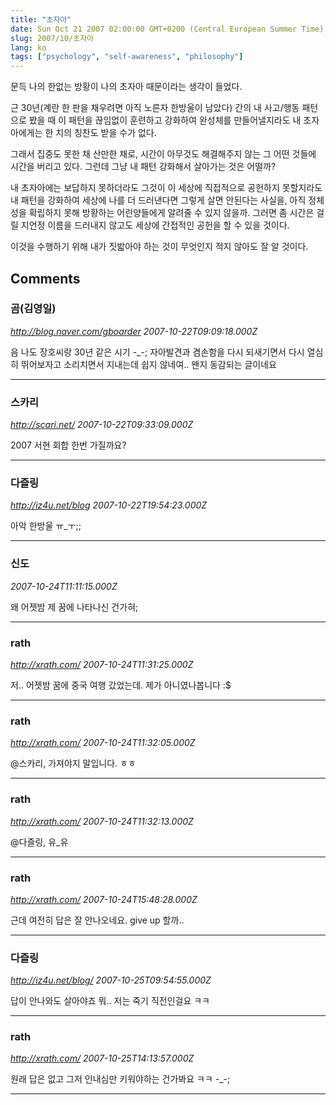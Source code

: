 ```yaml
---
title: "초자아"
date: Sun Oct 21 2007 02:00:00 GMT+0200 (Central European Summer Time)
slug: 2007/10/초자아
lang: ko
tags: ["psychology", "self-awareness", "philosophy"]
---
```


문득 나의 한없는 방황이 나의 초자아 때문이라는 생각이 들었다. 

근 30년(계란 한 판을 채우려면 아직 노른자 한방울이 남았다) 간의 내 사고/행동 패턴으로 봤을 때 
이 패턴을 끊임없이 훈련하고 강화하여 완성체를 만들어낼지라도 내 초자아에게는 한 치의 칭찬도 받을 수가 없다. 

그래서 집중도 못한 채 산만한 채로, 시간이 아무것도 해결해주지 않는 그 어떤 것들에 시간을 버리고 있다. 
그런데 그냥 내 패턴 강화해서 살아가는 것은 어떨까? 

내 초자아에는 보답하지 못하더라도 
그것이 이 세상에 직접적으로 공헌하지 못할지라도 
내 패턴을 강화하여 세상에 나를 더 드러낸다면 
그렇게 살면 안된다는 사실을, 아직 정체성을 확립하지 못해 방황하는 어린양들에게 알려줄 수 있지 않을까.
그러면 좀 시간은 걸릴 지언정 이름을 드러내지 않고도 세상에 간접적인 공헌을 할 수 있을 것이다.

이것을 수행하기 위해 내가 짓밟아야 하는 것이 무엇인지 
적지 않아도 잘 알 것이다.

## Comments

### 곰(김영일)
*http://blog.naver.com/gboarder*
*2007-10-22T09:09:18.000Z*

음 나도 장호씨랑 30년 같은 시기 -_-; 자아발견과 겸손함을 다시 되새기면서 다시 열심히 뛰어보자고 소리치면서 지내는데 쉽지 않네여.. 왠지 동감되는 글이네요

---

### 스카리
*http://scari.net/*
*2007-10-22T09:33:09.000Z*

2007 서현 회합 한번 가질까요?

---

### 다즐링
*http://iz4u.net/blog*
*2007-10-22T19:54:23.000Z*

아악 한방울 ㅠ_ㅜ;;

---

### 신도
*2007-10-24T11:11:15.000Z*

왜 어젯밤 제 꿈에 나타나신 건가혀;

---

### rath
*http://xrath.com/*
*2007-10-24T11:31:25.000Z*

저.. 어젯밤 꿈에 중국 여행 갔었는데. 제가 아니였나봅니다 :$

---

### rath
*http://xrath.com/*
*2007-10-24T11:32:05.000Z*

@스카리, 가져야지 말입니다. ㅎㅎ

---

### rath
*http://xrath.com/*
*2007-10-24T11:32:13.000Z*

@다즐링, 유_유

---

### rath
*http://xrath.com/*
*2007-10-24T15:48:28.000Z*

근데 여전히 답은 잘 안나오네요. give up 할까..

---

### 다즐링
*http://iz4u.net/blog/*
*2007-10-25T09:54:55.000Z*

답이 안나와도 살아야죠 뭐.. 저는 죽기 직전인걸요 ㅋㅋ

---

### rath
*http://xrath.com/*
*2007-10-25T14:13:57.000Z*

원래 답은 없고 그저 인내심만 키워야하는 건가봐요 ㅋㅋ -_-;

---
